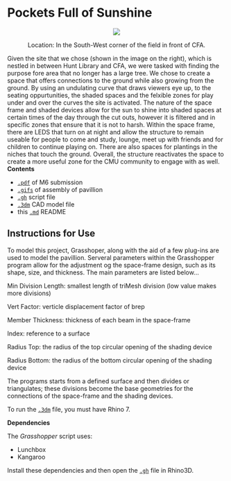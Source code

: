 # Pockets Full of Sunshine

<p align="center">
    <img src="https://user-images.githubusercontent.com/104486299/165774080-50206233-4173-442e-b82d-61eb38ba2776.jpg" />
    <p align="center">Location: In the South-West corner of the field in front of CFA. </p>
</p>

Given the site that we chose (shown in the image on the right), which is nestled in between Hunt Library and CFA, we were tasked with finding the purpose fore area that no longer has a large tree. We chose to create a space that offers connections to the ground while also growing from the ground. By using an undulating curve that draws viewers eye up, to the seating oppurtunities, the shaded spaces and the felxible zones for play under and over the curves the site is activated. The nature of the space frame and shaded devices allow for the sun to shine into shaded spaces at certain times of the day through the cut outs, however it is filtered and in specific zones that ensure that it is not to harsh. Within the space frame, there are LEDS that turn on at night and allow the structure to remain useable for people to come and study, lounge, meet up with friends and for children to continue playing on. There are also spaces for plantings in the niches that touch the ground. Overall, the structure reactivates the space to create a more useful zone for the CMU community to engage with as well. 
**Contents**

- [`.pdf`](https://drive.google.com/file/d/11FAvenbty9WGYZ0gjfnQVkpJN0p2zCf4/view?usp=sharing) of M6 submission
- [`.gifs`](https://drive.google.com/file/d/1xtq6UDDhdwftuJCevF2du4K4EWiN7Viy/view?usp=sharing) of assembly of pavillion
- [`.gh`](https://drive.google.com/file/d/1xRKs4cQALHKaU2EkoSQzO58Y2_immf2R/view?usp=sharing) script file
- [`.3dm`](https://drive.google.com/file/d/1xGP8pP1VEcUayYtYQko_7h4uINvXKOhH/view?usp=sharing) CAD model file
- this [`.md`](https://github.com/l00sed/FCD-S22-62275/tree/main/Emily_Eesha) README

## Instructions for Use

To model this project, Grasshoper, along with the aid of a few plug-ins are used to model the pavillion. Serveral parameters within the Grasshopper program allow for the adjustment og the space-frame design, such as its shape, size, and thickness. The main parameters are listed below...

  Min Division Length: smallest length of triMesh division (low value makes more divisions)

  Vert Factor: verticle displacement factor of brep

  Member Thickness: thickness of each beam in the space-frame

  Index: reference to a surface 

  Radius Top: the radius of the top circular opening of the shading device

  Radius Bottom: the radius of the bottom circular opening of the shading device

The programs starts from a defined surface and then divides or triangulates; these divisions become the base geometries for the connections of the space-frame and the shading devices. 

To run the [`.3dm`](https://drive.google.com/file/d/1xGP8pP1VEcUayYtYQko_7h4uINvXKOhH/view?usp=sharing) file, you must have Rhino 7.

**Dependencies**

The _Grasshopper_ script uses:
  - Lunchbox
  - Kangaroo
 
Install these dependencies and then open the [`.gh`](https://drive.google.com/file/d/1xRKs4cQALHKaU2EkoSQzO58Y2_immf2R/view?usp=sharing) file in Rhino3D. 

